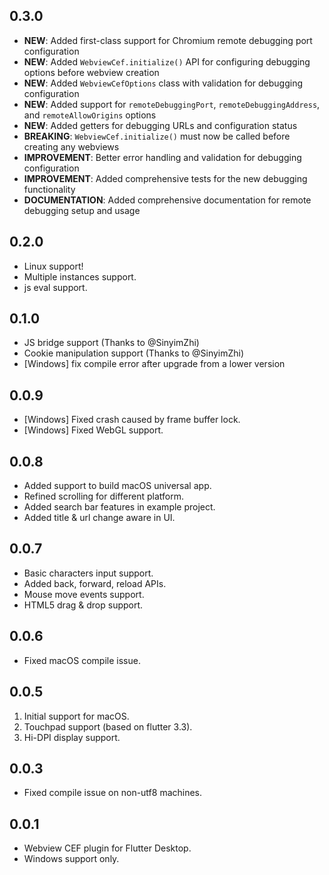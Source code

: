 ## 0.3.0

- **NEW**: Added first-class support for Chromium remote debugging port configuration
- **NEW**: Added `WebviewCef.initialize()` API for configuring debugging options before webview creation
- **NEW**: Added `WebviewCefOptions` class with validation for debugging configuration
- **NEW**: Added support for `remoteDebuggingPort`, `remoteDebuggingAddress`, and `remoteAllowOrigins` options
- **NEW**: Added getters for debugging URLs and configuration status
- **BREAKING**: `WebviewCef.initialize()` must now be called before creating any webviews
- **IMPROVEMENT**: Better error handling and validation for debugging configuration
- **IMPROVEMENT**: Added comprehensive tests for the new debugging functionality
- **DOCUMENTATION**: Added comprehensive documentation for remote debugging setup and usage

## 0.2.0
- Linux support!
- Multiple instances support.
- js eval support.

## 0.1.0
- JS bridge support (Thanks to @SinyimZhi)
- Cookie manipulation support (Thanks to @SinyimZhi)
- [Windows] fix compile error after upgrade from a lower version

## 0.0.9

- [Windows] Fixed crash caused by frame buffer lock.
- [Windows] Fixed WebGL support.

## 0.0.8

- Added support to build macOS universal app.
- Refined scrolling for different platform.
- Added search bar features in example project.
- Added title & url change aware in UI.

## 0.0.7

- Basic characters input support.
- Added back, forward, reload APIs.
- Mouse move events support.
- HTML5 drag & drop support.

## 0.0.6

- Fixed macOS compile issue.

## 0.0.5

1. Initial support for macOS.
2. Touchpad support (based on flutter 3.3).
3. Hi-DPI display support.

## 0.0.3

- Fixed compile issue on non-utf8 machines.

## 0.0.1

- Webview CEF plugin for Flutter Desktop.
- Windows support only.
